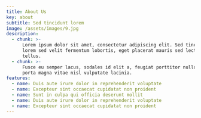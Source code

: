 ```yaml
---
title: About Us
key: about
subtitle: Sed tincidunt lorem
image: /assets/images/9.jpg
description:
  - chunk: >-
      Lorem ipsum dolor sit amet, consectetur adipiscing elit. Sed tincidunt
      lorem sed velit fermentum lobortis, eget placerat mauris sed lectus
      tellus.
  - chunk: >-
      Fusce eu semper lacus, sodales id elit a, feugiat porttitor nulla. Sed
      porta magna vitae nisl vulputate lacinia.
features:
  - name: Duis aute irure dolor in reprehenderit voluptate
  - name: Excepteur sint occaecat cupidatat non proident
  - name: Sunt in culpa qui officia deserunt mollit
  - name: Duis aute irure dolor in reprehenderit voluptate
  - name: Excepteur sint occaecat cupidatat non proident
---
```



